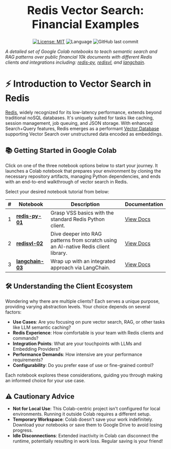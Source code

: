 <div align="center">
    <div style="display: inline-block; text-align: center; margin-bottom: 10px;">
        <span style="font-size: 36px;"><b>Redis Vector Search: Financial Examples</b></span>
        <br />
    </div>
    <br />
</div>


<div align="center">

[![License: MIT](https://img.shields.io/badge/License-MIT-yellow.svg)](https://opensource.org/licenses/MIT)
![Language](https://img.shields.io/github/languages/top/Redislabs-Solution-Architects/financial-vss)
![GitHub last commit](https://img.shields.io/github/last-commit/RedisVentures/RedisVL)

</div>


*A detailed set of Google Colab notebooks to teach semantic search and RAG patterns over public financial 10k documents with different Redis clients and integrations including: [redis-py](https://redis-py.readthedocs.io/en/stable/index.html), [redisvl](https://redisvl.com), and [langchain](https://python.langchain.com/docs/integrations/vectorstores/redis).*

# ⚡ Introduction to Vector Search in Redis
[Redis](https://redis.com), widely recognized for its low-latency performance, extends beyond traditional noSQL databases. It's uniquely suited for tasks like caching, session management, job queuing, and JSON storage. With enhanced Search+Query features, Redis emerges as a performant [Vector Database](https://redis.com/solutions/use-cases/vector-database) supporting Vector Search over unstructured data encoded as embeddings.

## 📚 Getting Started in Google Colab

Click on one of the three notebook options below to start your journey. It launches a Colab notebook that prepares your environment by cloning the necessary repository artifacts, managing Python dependencies, and ends with an end-to-end walkthrough of vector search in Redis.

Select your desired notebook tutorial from below:

| # | Notebook | Description | Documentation |
|---|----------|-------------|---------------|
| 1 | [**redis-py-01**](https://colab.research.google.com/github/Redislabs-Solution-Architects/financial-vss/blob/main/redis-py-01.ipynb) | Grasp VSS basics with the standard Redis Python client. | [View Docs](https://redis-py.readthedocs.io/en/stable/examples/search_vector_similarity_examples.html) |
| 2 | [**redisvl-02**](https://colab.research.google.com/github/Redislabs-Solution-Architects/financial-vss/blob/main/redisvl-02.ipynb) | Dive deeper into RAG patterns from scratch using an AI-native Redis client library. | [View Docs](https://redisvl.com) |
| 3 | [**langchain-03**](https://colab.research.google.com/github/Redislabs-Solution-Architects/financial-vss/blob/main/langchain-03.ipynb) | Wrap up with an integrated approach via LangChain. | [View Docs](https://python.langchain.com/docs/integrations/providers/redis) |


## 🛠️ Understanding the Client Ecosystem
Wondering why there are multiple clients? Each serves a unique purpose, providing varying abstraction levels. Your choice depends on several factors:

- **Use Cases**: Are you focusing on pure vector search, RAG, or other tasks like LLM semantic caching?
- **Redis Experience**: How comfortable is your team with Redis clients and commands?
- **Integration Points**: What are your touchpoints with LLMs and Embedding Providers?
- **Performance Demands**: How intensive are your performance requirements?
- **Configurability**: Do you prefer ease of use or fine-grained control?

Each notebook explores these considerations, guiding you through making an informed choice for your use case.

## ⚠️ Cautionary Advice
- **Not for Local Use**: This Colab-centric project isn't configured for local environments. Running it outside Colab requires a different setup.
- **Temporary Workspace**: Colab doesn't save your work indefinitely. Download your notebooks or save them to Google Drive to avoid losing progress.
- **Idle Disconnections**: Extended inactivity in Colab can disconnect the runtime, potentially resulting in work loss. Regular saving is your friend!

